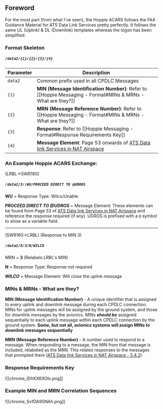
## Foreword

For the most part (from what I've seen), the Hoppie ACARS follows the FAA Guidance Material for ATS Data Link Services pretty perfectly. It follows the same UL (Uplink) & DL (Downlink) templates whereas the logon has been simplified.


### Format Skeleton

##### `/data2/{1}/{2}/{3}/{4}`

| Parameter | Description |
| -- | -- |
| `data2` | Common prefix used in all CPDLC Messages |
| `{1}` | **MIN (Message Identification Number)**: Refer to [[Hoppie Messaging - Format#MINs & MRNs - What are they?]] |
| `{2}` | **MRN (Message Reference Number)**: Refer to [[Hoppie Messaging - Format#MINs & MRNs - What are they?]] |
| `{3}` | **Response**: Refer to [[Hoppie Messaging - Format#Response Requirements Key]] |
| `{4}` | **Message Element**: Page 53 onwards of [ATS Data link Services in NAT Airspace](https://www.notams.faa.gov/downloads/CPDLC_ver_10.pdf)

### An Example Hoppie ACARS Exchange:

(LRBL->SWR160)
##### `/data2/3//WU/PROCEED DIRECT TO @UDROS`

**WU** = Response Type: Wilco/Unable

***PROCEED DIRECT TO @UDROS*** = Message Element: These elements can be found from Page 53 of [ATS Data link Services in NAT Airspace](https://www.notams.faa.gov/downloads/CPDLC_ver_10.pdf) and reference the response required (if any). UDROS is prefixed with a `@` symbol to show as a variable field.

---

(SWR160->LRBL) (Response to MIN 3)
##### `/data2/8/3/N/WILCO`

MRN = **3** (Relabels LRBL's MIN)

**N** = Response Type: Response not required

***WILCO*** = Message Element: Will close the uplink message



### MINs & MRNs - What are they?

**MIN (Message Identification Number)** - A unique identifier that is assigned to every uplink and downlink message during each CPDLC connection. MINs for uplink messages will be assigned by the ground system, and those for downlink messages by the avionics. MINs ***should be*** assigned sequentially to each uplink message within each CPDLC connection by the ground system. **Some, but not all, avionics systems will assign MINs to downlink messages sequentially**

**MRN (Message Reference Number)** - A number used to respond to a message. When responding to a message, the MIN from that message is included, relabeled as the MRN. This relates responses to the messages that prompted them ([ATS Data link Services in NAT Airspace - 5.4.2](https://www.notams.faa.gov/downloads/CPDLC_ver_10.pdf)).


### Response Requirements Key
![[chrome_lDhKX6XOlx.png]]

### Example MIN and MRN Correlation Sequences

![[chrome_SvfDA9SNAh.png]]